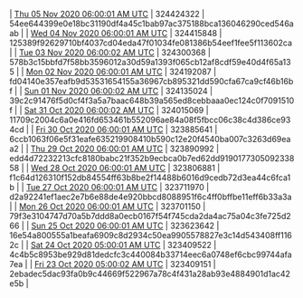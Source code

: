 | [Thu 05 Nov 2020 06:00:01 AM UTC]() | 324424322 | 54ee644399e0e18bc31190df4a45c1bab97ac375188bca136046290ced546aab | 
| [Wed 04 Nov 2020 06:00:01 AM UTC]() | 324415848 | 125389f92629710bf4037cd04eda47f01034fe081386b54eef1fee5f113602ca | 
| [Tue 03 Nov 2020 06:00:02 AM UTC]() | 324300368 | 578b3c15bbfd7f58bb3596012a30d59a1393f065cb12af8cdf59e40d4f65a135 | 
| [Mon 02 Nov 2020 06:00:01 AM UTC]() | 324192087 | fd04140e357eafb9d53531654155a36967cb895321dd590cfa67ca9cf46b16bf | 
| [Sun 01 Nov 2020 06:00:02 AM UTC]() | 324135024 | 39c2c91476f5d0cf4f3a5a7baac648b39a565ed8cebbaaa0ec124c0f7091510f | 
| [Sat 31 Oct 2020 06:00:02 AM UTC]() | 324015069 | 11709c2004c6a0e416fd653461b552096ae84a08f5fbcc06c38c4d386ce934cd | 
| [Fri 30 Oct 2020 06:00:01 AM UTC]() | 323885641 | 6ccb1063f06e5f31eafe635219908410b590c12e20f4540ba007c3263d69eaa2 | 
| [Thu 29 Oct 2020 06:00:01 AM UTC]() | 323890992 | edd4d72232213cfc8180babc21f352b9ecbca0b7ed62dd919017730509233858 | 
| [Wed 28 Oct 2020 06:00:01 AM UTC](https://transfer.sh/onl4R/dashninja-dbdump-20201028070001.tar.bz2) | 323806881 | f1c64d126310f152db84554ff63b8be2f14488b6016d9cedb72d3ea44c6fca1b | 
| [Tue 27 Oct 2020 06:00:01 AM UTC]() | 323711970 | d2a92241ef1aec2e7b6e88de4e920bbcd8088951f6c4ff0bffbe11eff6b33a3a | 
| [Mon 26 Oct 2020 06:00:01 AM UTC]() | 323701150 | 79f3e3104747d70a5b7ddd8a0ecb0167f54f745cda2da4ac75a04c3fe725d266 | 
| [Sun 25 Oct 2020 06:00:01 AM UTC]() | 323623642 | 16e54a800555a1beafa6909c8d2934c50ea9905578827e3c14d543408ff1162c | 
| [Sat 24 Oct 2020 05:00:01 AM UTC]() | 323409522 | 4c4b5c8953be929d81dedcfc3c440084b33714eec6a0748ef6cbc99744afa7ea | 
| [Fri 23 Oct 2020 05:00:02 AM UTC]() | 323409151 | 2ebadec5dac93fa0b9c44669f522967a78c4f431a28ab93e4884901d1ac42e5b | 
